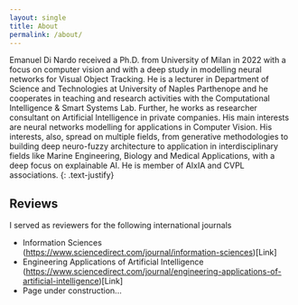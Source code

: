 ```yaml
---
layout: single
title: About
permalink: /about/
---
```


Emanuel Di Nardo received a Ph.D. from University of Milan in 2022 with a focus on computer vision and with a deep study in modelling neural networks for Visual Object Tracking. He is a lecturer in Department of Science and Technologies at University of Naples Parthenope and he cooperates in teaching and research activities with the Computational Intelligence & Smart Systems Lab. Further, he works as researcher consultant on Artificial Intelligence in private companies. His main interests are neural networks modelling for applications in Computer Vision. His interests, also, spread on multiple fields, from generative methodologies to building deep neuro-fuzzy architecture to application in interdisciplinary fields like Marine Engineering, Biology and Medical Applications, with a deep focus on explainable AI. He is member of AIxIA and CVPL associations.
{: .text-justify}

## Reviews
I served as reviewers for the following international journals

* Information Sciences (https://www.sciencedirect.com/journal/information-sciences)[Link]
* Engineering Applications of Artificial Intelligence (https://www.sciencedirect.com/journal/engineering-applications-of-artificial-intelligence)[Link]
* Page under construction...